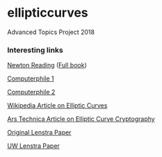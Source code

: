 # ellipticcurves
Advanced Topics Project 2018
### Interesting links
[Newton Reading](https://wstein.org/simuw06/ch6.pdf) ([Full book](https://wstein.org/ent/ent.pdf))

[Computerphile 1](https://www.youtube.com/watch?v=NF1pwjL9-DE)

[Computerphile 2](https://www.youtube.com/watch?v=nybVFJVXbww)

[Wikipedia Article on Elliptic Curves](https://en.wikipedia.org/wiki/Elliptic_curve)

[Ars Technica Article on Elliptic Curve Cryptography](https://arstechnica.com/information-technology/2013/10/a-relatively-easy-to-understand-primer-on-elliptic-curve-cryptography/)

[Original Lenstra Paper](http://www.jstor.org/stable/pdf/1971363.pdf)

[UW Lenstra Paper](https://sites.math.washington.edu/~morrow/336_17/2016papers/thomas.pdf)
